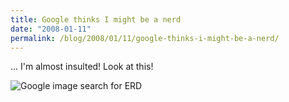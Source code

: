 ```yaml
---
title: Google thinks I might be a nerd
date: "2008-01-11"
permalink: /blog/2008/01/11/google-thinks-i-might-be-a-nerd/
---
```

&#8230; I'm almost insulted! Look at this!

![Google image search for ERD][1]

 [1]: http://www.xaprb.com/blog/wp-content/uploads/2008/01/erd_nerd.png
